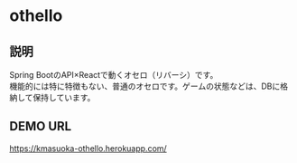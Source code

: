 # othello
## 説明
Spring BootのAPI×Reactで動くオセロ（リバーシ）です。  
機能的には特に特徴もない、普通のオセロです。ゲームの状態などは、DBに格納して保持しています。
## DEMO URL
https://kmasuoka-othello.herokuapp.com/
